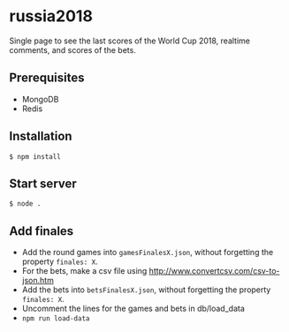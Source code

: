 russia2018
==========

Single page to see the last scores of the World Cup 2018, realtime comments, and scores of the bets.

## Prerequisites
- MongoDB
- Redis

## Installation
```
$ npm install
```

## Start server
```
$ node .
```

## Add finales
- Add the round games into `gamesFinalesX.json`, without forgetting the property `finales: X`.
- For the bets, make a csv file using http://www.convertcsv.com/csv-to-json.htm
- Add the bets into `betsFinalesX.json`, without forgetting the property `finales: X`.
- Uncomment the lines for the games and bets in db/load_data
- `npm run load-data`
